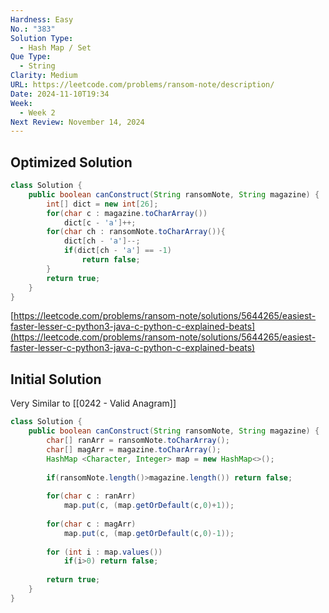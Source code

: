 ```yaml
---
Hardness: Easy
No.: "383"
Solution Type:
  - Hash Map / Set
Que Type:
  - String
Clarity: Medium
URL: https://leetcode.com/problems/ransom-note/description/
Date: 2024-11-10T19:34
Week:
  - Week 2
Next Review: November 14, 2024
---
```


## Optimized Solution

```Java
class Solution {
    public boolean canConstruct(String ransomNote, String magazine) {
        int[] dict = new int[26];
        for(char c : magazine.toCharArray())
            dict[c - 'a']++;
        for(char ch : ransomNote.toCharArray()){
            dict[ch - 'a']--;
            if(dict[ch - 'a'] == -1)
                return false;
        }
        return true;
    }
}
```

[https://leetcode.com/problems/ransom-note/solutions/5644265/easiest-faster-lesser-c-python3-java-c-python-c-explained-beats](https://leetcode.com/problems/ransom-note/solutions/5644265/easiest-faster-lesser-c-python3-java-c-python-c-explained-beats)

## Initial Solution

Very Similar to [[0242 - Valid Anagram]]

```Java
class Solution {
    public boolean canConstruct(String ransomNote, String magazine) {
        char[] ranArr = ransomNote.toCharArray(); 
        char[] magArr = magazine.toCharArray(); 
        HashMap <Character, Integer> map = new HashMap<>();
		
        if(ransomNote.length()>magazine.length()) return false;
		
        for(char c : ranArr)
            map.put(c, (map.getOrDefault(c,0)+1));
        
        for(char c : magArr)
            map.put(c, (map.getOrDefault(c,0)-1));
		
        for (int i : map.values())
            if(i>0) return false;
        
        return true;
    }
}
```
